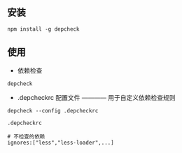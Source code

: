 <!--
 * @Author: xie392
 * @Date: 2023-09-18 11:31:37
 * @Description: 超级好用的依赖检查工具depcheck
 * @See: https://v.douyin.com/iexcs8M3/
-->

## 安装

```
npm install -g depcheck
```


## 使用

- 依赖检查

```shell
depcheck
```

- .depcheckrc 配置文件 ———— 用于自定义依赖检查规则

```shell
depcheck --config .depcheckrc
```

`.depcheckrc`

```plain
# 不检查的依赖
ignores:["less","less-loader",...]
```
